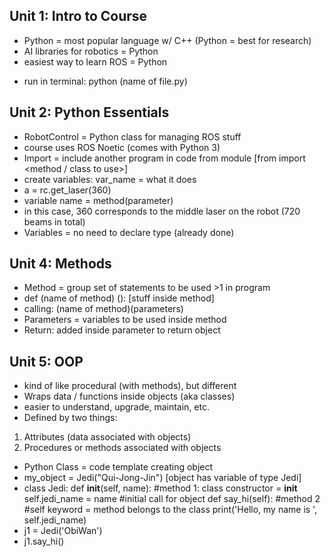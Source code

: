 ## Unit 1: Intro to Course
- Python = most popular language w/ C++ (Python = best for research)
- AI libraries for robotics = Python
- easiest way to learn ROS = Python
* run in terminal: python (name of file.py)
## Unit 2: Python Essentials
- RobotControl = Python class for managing ROS stuff
- course uses ROS Noetic (comes with Python 3)
- Import = include another program in code from module [from <name of module> import <method / class to use>]
- create variables: var_name = what it does
- a = rc.get_laser(360)
- variable name = method(parameter)
- in this case, 360 corresponds to the middle laser on the robot (720 beams in total)
- Variables = no need to declare type (already done)
## Unit 4: Methods
- Method = group set of statements to be used >1 in program
- def (name of method) (): [stuff inside method]
- calling: (name of method)(parameters)
- Parameters = variables to be used inside method
-  Return: added inside parameter to return object 
## Unit 5: OOP 
- kind of like procedural (with methods), but different
- Wraps data / functions inside objects (aka classes)
- easier to understand, upgrade, maintain, etc. 
- Defined by two things: 
1. Attributes (data associated with objects)
2. Procedures or methods associated with objects
- Python Class = code template creating object
- my_object = Jedi("Qui-Jong-Jin") [object has variable of type Jedi]
- class Jedi:
    def __init__(self, name): #method 1: class constructor = __init__
        self.jedi_name = name
          #initial call for object
    def say_hi(self): #method 2 
        #self keyword = method belongs to the class
        print('Hello, my name is ', self.jedi_name)
- j1 = Jedi('ObiWan')
- j1.say_hi()
